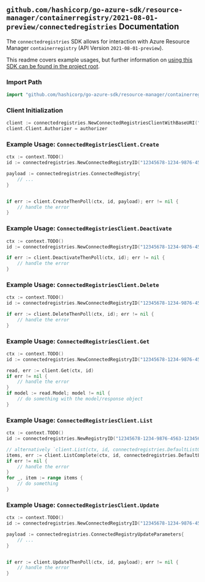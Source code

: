 
## `github.com/hashicorp/go-azure-sdk/resource-manager/containerregistry/2021-08-01-preview/connectedregistries` Documentation

The `connectedregistries` SDK allows for interaction with Azure Resource Manager `containerregistry` (API Version `2021-08-01-preview`).

This readme covers example usages, but further information on [using this SDK can be found in the project root](https://github.com/hashicorp/go-azure-sdk/tree/main/docs).

### Import Path

```go
import "github.com/hashicorp/go-azure-sdk/resource-manager/containerregistry/2021-08-01-preview/connectedregistries"
```


### Client Initialization

```go
client := connectedregistries.NewConnectedRegistriesClientWithBaseURI("https://management.azure.com")
client.Client.Authorizer = authorizer
```


### Example Usage: `ConnectedRegistriesClient.Create`

```go
ctx := context.TODO()
id := connectedregistries.NewConnectedRegistryID("12345678-1234-9876-4563-123456789012", "example-resource-group", "registryName", "connectedRegistryName")

payload := connectedregistries.ConnectedRegistry{
	// ...
}


if err := client.CreateThenPoll(ctx, id, payload); err != nil {
	// handle the error
}
```


### Example Usage: `ConnectedRegistriesClient.Deactivate`

```go
ctx := context.TODO()
id := connectedregistries.NewConnectedRegistryID("12345678-1234-9876-4563-123456789012", "example-resource-group", "registryName", "connectedRegistryName")

if err := client.DeactivateThenPoll(ctx, id); err != nil {
	// handle the error
}
```


### Example Usage: `ConnectedRegistriesClient.Delete`

```go
ctx := context.TODO()
id := connectedregistries.NewConnectedRegistryID("12345678-1234-9876-4563-123456789012", "example-resource-group", "registryName", "connectedRegistryName")

if err := client.DeleteThenPoll(ctx, id); err != nil {
	// handle the error
}
```


### Example Usage: `ConnectedRegistriesClient.Get`

```go
ctx := context.TODO()
id := connectedregistries.NewConnectedRegistryID("12345678-1234-9876-4563-123456789012", "example-resource-group", "registryName", "connectedRegistryName")

read, err := client.Get(ctx, id)
if err != nil {
	// handle the error
}
if model := read.Model; model != nil {
	// do something with the model/response object
}
```


### Example Usage: `ConnectedRegistriesClient.List`

```go
ctx := context.TODO()
id := connectedregistries.NewRegistryID("12345678-1234-9876-4563-123456789012", "example-resource-group", "registryName")

// alternatively `client.List(ctx, id, connectedregistries.DefaultListOperationOptions())` can be used to do batched pagination
items, err := client.ListComplete(ctx, id, connectedregistries.DefaultListOperationOptions())
if err != nil {
	// handle the error
}
for _, item := range items {
	// do something
}
```


### Example Usage: `ConnectedRegistriesClient.Update`

```go
ctx := context.TODO()
id := connectedregistries.NewConnectedRegistryID("12345678-1234-9876-4563-123456789012", "example-resource-group", "registryName", "connectedRegistryName")

payload := connectedregistries.ConnectedRegistryUpdateParameters{
	// ...
}


if err := client.UpdateThenPoll(ctx, id, payload); err != nil {
	// handle the error
}
```
